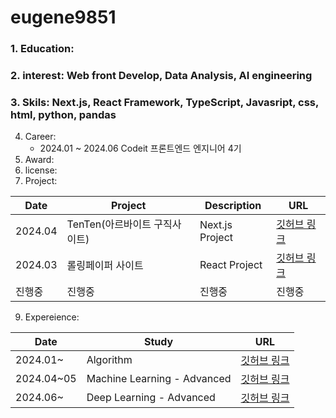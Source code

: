 # eugene9851
 
### 1. Education:
### 2. interest: Web front Develop, Data Analysis, AI engineering
### 3. Skils: Next.js, React Framework, TypeScript, Javasript, css, html, python, pandas

4. Career:
   - 2024.01 ~ 2024.06 Codeit 프론트엔드 엔지니어 4기 
6. Award:
7. license:
8. Project:
   
|Date|Project|Description|URL|
|----|-------------------------|-------------|-----|
|2024.04|TenTen(아르바이트 구직사이트)|Next.js Project|[깃허브 링크](https://github.com/sprint-part3-team10/tenten/tree/main)|
|2024.03|롤링페이퍼 사이트|React Project|[깃허브 링크](https://github.com/eugene9851/RollingProject)|
|진행중|진행중|진행중|진행중|

9. Expereience:
    
|Date|Study|URL|
|----|-------------|-----|
|2024.01~|Algorithm|[깃허브 링크](https://github.com/eugene9851/algorithm)|
|2024.04~05|Machine Learning - Advanced|[깃허브 링크](https://github.com/eugene9851/MachineLearning_Study)|
|2024.06~|Deep Learning - Advanced|[깃허브 링크](https://github.com/eugene9851/MachineLearning_Study)|
